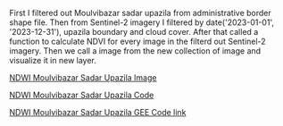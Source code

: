 First I filtered out Moulvibazar sadar upazila from administrative border shape file. Then from Sentinel-2 imagery I filtered by date('2023-01-01', '2023-12-31'), upazila boundary and cloud cover. After that called a function to calculate NDVI for every image in the filterd out Sentinel-2 imagery. Then we call a image from the new collection of image and visualize it in new layer.

[NDWI Moulvibazar Sadar Upazila Image](https://github.com/AtikulRahi/ndwiupazila/blob/main/moulviBazarNDWI.JPG)

[NDWI Moulvibazar Sadar Upazila Code](https://github.com/AtikulRahi/ndwiupazila/blob/main/ndwiupazila.js)

[NDWI Moulvibazar Sadar Upazila GEE Code link](https://code.earthengine.google.com/1f7c955d5594bd16e972f05b82069d9c)
